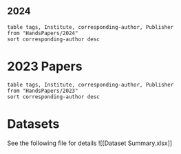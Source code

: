## 2024
```dataview
table tags, Institute, corresponding-author, Publisher
from "HandsPapers/2024"
sort corresponding-author desc
```
# 2023 Papers
```dataview
table tags, Institute, corresponding-author, Publisher
from "HandsPapers/2023"
sort corresponding-author desc
```


# Datasets
See the following file for details
![[Dataset Summary.xlsx]]